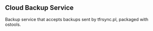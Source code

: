 Cloud Backup Service
--------------------

Backup service that accepts backups sent by tfrsync.pl, packaged with ostools.
